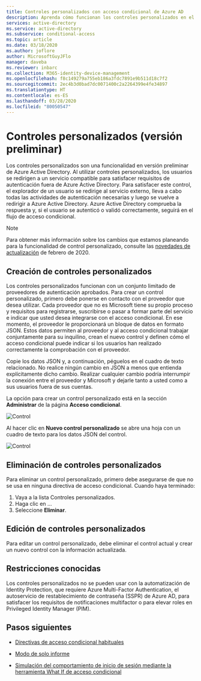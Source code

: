 ```yaml
---
title: Controles personalizados con acceso condicional de Azure AD
description: Aprenda cómo funcionan los controles personalizados en el acceso condicional de Azure Active Directory.
services: active-directory
ms.service: active-directory
ms.subservice: conditional-access
ms.topic: article
ms.date: 03/18/2020
ms.author: joflore
author: MicrosoftGuyJFlo
manager: daveba
ms.reviewer: inbarc
ms.collection: M365-identity-device-management
ms.openlocfilehash: f8c149279a755eb186a3fdc7891e9b511d18c7f2
ms.sourcegitcommit: 2ec4b3d0bad7dc0071400c2a2264399e4fe34897
ms.translationtype: HT
ms.contentlocale: es-ES
ms.lasthandoff: 03/28/2020
ms.locfileid: "80050547"
---
```

# <a name="custom-controls-preview"></a>Controles personalizados (versión preliminar)

Los controles personalizados son una funcionalidad en versión preliminar de Azure Active Directory. Al utilizar controles personalizados, los usuarios se redirigen a un servicio compatible para satisfacer requisitos de autenticación fuera de Azure Active Directory. Para satisfacer este control, el explorador de un usuario se redirige al servicio externo, lleva a cabo todas las actividades de autenticación necesarias y luego se vuelve a redirigir a Azure Active Directory. Azure Active Directory comprueba la respuesta y, si el usuario se autenticó o validó correctamente, seguirá en el flujo de acceso condicional.

> [!NOTE]
> Para obtener más información sobre los cambios que estamos planeando para la funcionalidad de control personalizado, consulte las [novedades de actualización](../fundamentals/whats-new.md#upcoming-changes-to-custom-controls) de febrero de 2020.

## <a name="creating-custom-controls"></a>Creación de controles personalizados

Los controles personalizados funcionan con un conjunto limitado de proveedores de autenticación aprobados. Para crear un control personalizado, primero debe ponerse en contacto con el proveedor que desea utilizar. Cada proveedor que no es Microsoft tiene su propio proceso y requisitos para registrarse, suscribirse o pasar a formar parte del servicio e indicar que usted desea integrarse con el acceso condicional. En ese momento, el proveedor le proporcionará un bloque de datos en formato JSON. Estos datos permiten al proveedor y al acceso condicional trabajar conjuntamente para su inquilino, crean el nuevo control y definen cómo el acceso condicional puede indicar si los usuarios han realizado correctamente la comprobación con el proveedor.

Copie los datos JSON y, a continuación, péguelos en el cuadro de texto relacionado. No realice ningún cambio en JSON a menos que entienda explícitamente dicho cambio. Realizar cualquier cambio podría interrumpir la conexión entre el proveedor y Microsoft y dejarle tanto a usted como a sus usuarios fuera de sus cuentas.

La opción para crear un control personalizado está en la sección **Administrar** de la página **Acceso condicional**.

![Control](./media/controls/82.png)

Al hacer clic en **Nuevo control personalizado** se abre una hoja con un cuadro de texto para los datos JSON del control.  

![Control](./media/controls/81.png)

## <a name="deleting-custom-controls"></a>Eliminación de controles personalizados

Para eliminar un control personalizado, primero debe asegurarse de que no se usa en ninguna directiva de acceso condicional. Cuando haya terminado:

1. Vaya a la lista Controles personalizados.
1. Haga clic en ...  
1. Seleccione **Eliminar**.

## <a name="editing-custom-controls"></a>Edición de controles personalizados

Para editar un control personalizado, debe eliminar el control actual y crear un nuevo control con la información actualizada.

## <a name="known-limitations"></a>Restricciones conocidas

Los controles personalizados no se pueden usar con la automatización de Identity Protection, que requiere Azure Multi-Factor Authentication, el autoservicio de restablecimiento de contraseña (SSPR) de Azure AD, para satisfacer los requisitos de notificaciones multifactor o para elevar roles en Privileged Identity Manager (PIM).

## <a name="next-steps"></a>Pasos siguientes

- [Directivas de acceso condicional habituales](concept-conditional-access-policy-common.md)

- [Modo de solo informe](concept-conditional-access-report-only.md)

- [Simulación del comportamiento de inicio de sesión mediante la herramienta What If de acceso condicional](troubleshoot-conditional-access-what-if.md)
